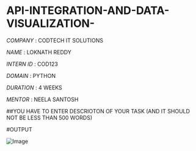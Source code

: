 # API-INTEGRATION-AND-DATA-VISUALIZATION-

*COMPANY* : CODTECH IT SOLUTIONS 

*NAME* : LOKNATH REDDY 

*INTERN ID* : COD123

*DOMAIN* : PYTHON 

*DURATION* : 4 WEEKS 

*MENTOR* : NEELA SANTOSH 

##YOU HAVE TO ENTER DESCRIOTON OF YOUR TASK (AND IT SHOULD NOT BE LESS THAN 500 WORDS)

#OUTPUT

![Image](https://github.com/user-attachments/assets/d3dc13fb-a393-4355-9856-2bb518faa15d)
